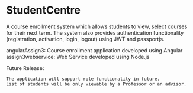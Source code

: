 # StudentCentre

A course enrollment system which allows students to view, select courses for their next term. The system also provides authentication functionality (registration, activation, login, logout) using JWT and passportjs.

angularAssign3: Course enrollment application developed using Angular
assign3webservice: Web Service developed using Node.js

Future Release:

    The application will support role functionality in future.
    List of students will be only viewable by a Professor or an advisor.
